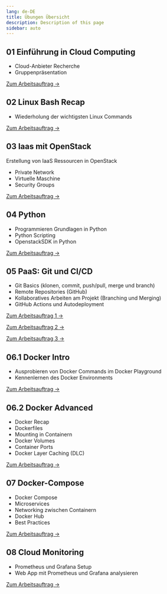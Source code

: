 ```yaml
---
lang: de-DE
title: Übungen Übersicht
description: Description of this page
sidebar: auto
---
```


## 01 Einführung in Cloud Computing
- Cloud-Anbieter Recherche
- Gruppenpräsentation

[Zum Arbeitsauftrag ->](/exercises/01-cloud-intro/01-cloud-intro)

## 02 Linux Bash Recap
- Wiederholung der wichtigsten Linux Commands
  
[Zum Arbeitsauftrag ->](/exercises/02-linux-bash/02-linux-bash-exercises)

## 03 Iaas mit OpenStack 
Erstellung von IaaS Ressourcen in OpenStack
- Private Network
- Virtuelle Maschine
- Security Groups

[Zum Arbeitsauftrag ->](/exercises/03-iaas/03-openstack-intro)

## 04 Python
- Programmieren Grundlagen in Python
- Python Scripting
- OpenstackSDK in Python
  
[Zum Arbeitsauftrag ->](/exercises/04-python/04-python)


## 05 PaaS: Git und CI/CD
- Git Basics (klonen, commit, push/pull, merge und branch)
- Remote Repositories (GitHub)
- Kollaboratives Arbeiten am Projekt (Branching und Merging)
- GitHub Actions und Autodeployment

[Zum Arbeitsauftrag 1 ->](/exercises/05-paas/05-git)

[Zum Arbeitsauftrag 2 ->](/exercises/05-paas/05-git2)

[Zum Arbeitsauftrag 3 ->](/exercises/05-paas/05-cicd)


## 06.1 Docker Intro
- Ausprobieren von Docker Commands im Docker Playground
- Kennenlernen des Docker Environments

[Zum Arbeitsauftrag ->](/exercises/06-containerization/06-containerization)

## 06.2 Docker Advanced
- Docker Recap
- Dockerfiles
- Mounting in Containern
- Docker Volumes
- Container Ports
- Docker Layer Caching (DLC)

[Zum Arbeitsauftrag ->](/exercises/06-docker/06-docker)


## 07 Docker-Compose
- Docker Compose
- Microservices
- Networking zwischen Containern
- Docker Hub
- Best Practices

[Zum Arbeitsauftrag ->](/exercises/07-docker-compose/07-docker-compose)

## 08 Cloud Monitoring
- Prometheus und Grafana Setup
- Web App mit Prometheus und Grafana analysieren


[Zum Arbeitsauftrag ->](/exercises/08-monitoring/08-monitoring)


<!--
## 09 Cloud Migration Case Study - Projekttage
- Ausarbeitung einer Case Study
- Recherche zu Cloud Migration Strategie eines ausgewählten Unternehmens
- Erstellung Präsentation
- Präsentation am 14.1.2022

<p>
<a href="/CloudComputingCWA2021/exercises/08-casestudy/08-casestudy" class="nav-link action-button">
  Zur Übung →
</a>
</p>

## 10 Container-as-a-Service in Azure

- Ausführen von Docker-Containern mit Azure Container Instances
- Konfigurieren von Azure Container Instances
- Erstellen und Speichern von Containerimages mit Azure Container Registry
- Moodlequiz zu den Tutorials

<p>
<a href="/CloudComputingCWA2021/exercises/09-caas/09-caas" class="nav-link action-button">
  Zur Übung →
</a>
</p>

## 11 Azure Functions
* Azure Function Projekt einrichten
* Projektstruktur verstehen
* Function lokal ausführen
* Function in Azure deployen

<p>
<a href="/CloudComputingCWA2021/exercises/10-faas/10-faas" class="nav-link action-button">
  Zur Übung →
</a>
</p>

-->